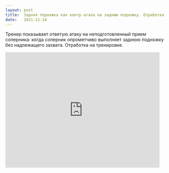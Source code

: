 ```yaml
---
layout: post
title:  Задняя подножка как контр-атака на заднюю подножку. Отработка
date:   2021-11-24
---
```


Тренер показывает ответую атаку на неподготовленный прием соперника: когда соперник опрометчиво выполняет заднюю подножку без надлежащего захвата. Отработка на тренировке.

<iframe width="480" height="360" src="https://www.youtube.com/embed/tWwCx4pnfSc" frameborder="0" allowfullscreen></iframe>
